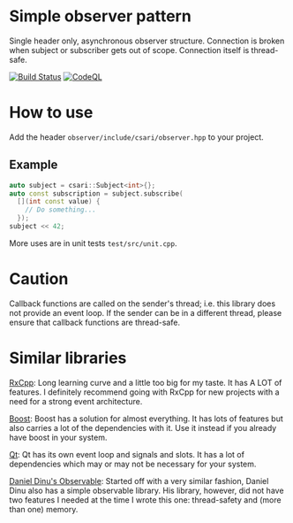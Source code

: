 # Simple observer pattern

Single header only, asynchronous observer structure. Connection is broken when subject or subscriber gets out of scope. Connection itself is thread-safe.

[![Build Status](https://github.com/CihanSari/observer/actions/workflows/main.yml/badge.svg)](https://github.com/CihanSari/observer/actions/workflows/main.yml) [![CodeQL](https://github.com/CihanSari/observer/actions/workflows/codeql-analysis.yml/badge.svg)](https://github.com/CihanSari/observer/actions/workflows/codeql-analysis.yml)

# How to use

Add the header `observer/include/csari/observer.hpp` to your project.

## Example
```cpp
auto subject = csari::Subject<int>{};
auto const subscription = subject.subscribe(
  [](int const value) { 
    // Do something... 
  });
subject << 42;
```

More uses are in unit tests `test/src/unit.cpp`.

# Caution
Callback functions are called on the sender's thread; i.e. this library does not provide an event loop. If the sender can be in a different thread, please ensure that callback functions are thread-safe.

# Similar libraries

[RxCpp](https://github.com/ReactiveX/RxCpp): Long learning curve and a little too big for my taste. It has A LOT of features. I definitely recommend going with RxCpp for new projects with a need for a strong event architecture.

[Boost](https://www.boost.org/doc/libs/1_63_0/doc/html/signals2.html): Boost has a solution for almost everything. It has lots of features but also carries a lot of the dependencies with it. Use it instead if you already have boost in your system.

[Qt](https://doc.qt.io/qt-5/signalsandslots.html): Qt has its own event loop and signals and slots. It has a lot of dependencies which may or may not be necessary for your system.

[Daniel Dinu's Observable](https://github.com/ddinu/observable): Started off with a very similar fashion, Daniel Dinu also has a simple observable library. His library, however, did not have two features I needed at the time I wrote this one: thread-safety and (more than one) memory.